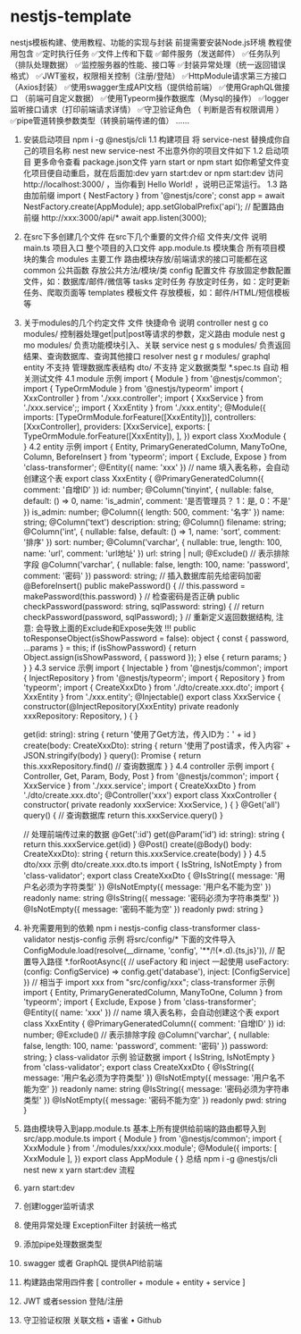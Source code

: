 # nestjs-template
nestjs模板构建、使用教程、功能的实现与封装
前提需要安装Node.js环境
教程使用包含
✅定时执行任务
✅文件上传和下载
✅邮件服务（发送邮件）
✅任务队列 （排队处理数据）
✅监控服务器的性能、接口等
✅封装异常处理（统一返回错误格式）
✅JWT鉴权，权限相关控制（注册/登陆）
✅HttpModule请求第三方接口（Axios封装）
✅使用swagger生成API文档（提供给前端）
✅使用GraphQL做接口 （前端可自定义数据）
✅使用Typeorm操作数据库（Mysql的操作）
✅logger监听接口请求（打印前端请求详情）
✅守卫验证角色 （ 判断是否有权限调用 ）
✅pipe管道转换参数类型（转换前端传递的值）
......
1. 安装启动项目
npm i -g @nestjs/cli
1.1 构建项目
将 service-nest 替换成你自己的项目名称
nest new service-nest
不出意外你的项目文件如下
1.2 启动项目
更多命令查看 package.json文件
yarn start
or
npm start
如你希望文件变化项目便自动重启，就在后面加:dev
yarn start:dev
or
npm start:dev
访问 http://localhost:3000/ ，当你看到 Hello World! ，说明已正常运行。
1.3 路由加前缀
import { NestFactory } from '@nestjs/core';
const app = await NestFactory.create(AppModule);
app.setGlobalPrefix('api'); // 配置路由前缀 http://xxx:3000/api/*
await app.listen(3000);
3. 在src下多创建几个文件
在src下几个重要的文件介绍
文件夹/文件
说明
main.ts 项目入口
整个项目的入口文件
app.module.ts 模块集合
所有项目模块的集合
modules 主要工作
路由模块存放/前端请求的接口可能都在这
common 公共函数
存放公共方法/模块/类
config 配置文件
存放固定参数配置文件，如：数据库/邮件/微信等
tasks 定时任务
存放定时任务，如：定时更新任务、爬取页面等
templates 模板文件
存放模板，如：邮件/HTML/短信模板等
4. 关于modules的几个约定文件
文件
快捷命令
说明
controller
nest g co modules/
控制器处理get|put|post等请求的参数，定义路由
module
nest g mo modules/
负责功能模块引入、关联
service
nest g s modules/
负责返回结果、查询数据库、查询其他接口
resolver
nest g r modules/
graphql
entity
不支持
管理数据库表结构
dto/
不支持
定义数据类型
*.spec.ts
自动
相关测试文件
4.1 module 示例
import { Module } from '@nestjs/common';
import { TypeOrmModule } from '@nestjs/typeorm'
import { XxxController } from './xxx.controller';
import { XxxService } from './xxx.service';;
import { XxxEntity } from './xxx.entity';
@Module({
    imports: [TypeOrmModule.forFeature([XxxEntity])],
    controllers: [XxxController],
    providers: [XxxService],
    exports: [
        TypeOrmModule.forFeature([XxxEntity]),
    ],
})
export class XxxModule { }
4.2 entity 示例
import { Entity, PrimaryGeneratedColumn, ManyToOne, Column, BeforeInsert } from 'typeorm';
import { Exclude, Expose } from 'class-transformer';
@Entity({ name: 'xxx' }) // name 填入表名称，会自动创建这个表
export class XxxEntity {
    @PrimaryGeneratedColumn({
        comment: '自增ID'
    })
    id: number;
    @Column('tinyint', {
        nullable: false,
        default: () => 0,
        name: 'is_admin',
        comment: '是否管理员？ 1：是, 0：不是'
    })
    is_admin: number;
    @Column({
        length: 500,
        comment: '名字'
    })
    name: string;
    @Column('text')
    description: string;
    @Column()
    filename: string;
    @Column('int', {
        nullable: false,
        default: () => 1,
        name: 'sort',
        comment: '排序'
    })
    sort: number;
    @Column('varchar', {
        nullable: true,
        length: 100,
        name: 'url',
        comment: 'url地址'
    })
    url: string | null;
    @Exclude() // 表示排除字段
    @Column('varchar', {
        nullable: false,
        length: 100,
        name: 'password',
        comment: '密码'
    })
    password: string;
    // 插入数据库前先给密码加密
    @BeforeInsert()
    public makePassword() {
        // this.password = makePassword(this.password)
    }
    // 检查密码是否正确
    public checkPassword(password: string, sqlPassword: string) {
        // return checkPassword(password, sqlPassword);
    }
    // 重新定义返回数据结构, 注意: 会导致上面的Exclude和Expose失效 !!!
    public toResponseObject(isShowPassword = false): object {
        const { password, ...params } = this;
        if (isShowPassword) {
            return Object.assign(isShowPassword, { password });
        } else {
            return params;
        }
    }
}
4.3 service 示例
import { Injectable } from '@nestjs/common';
import { InjectRepository } from '@nestjs/typeorm';
import { Repository } from 'typeorm';
import { CreateXxxDto } from './dto/create.xxx.dto';
import { XxxEntity } from './xxx.entity';
@Injectable()
export class XxxService {
    constructor(@InjectRepository(XxxEntity) private readonly xxxRepository: Repository<XxxEntity>, ) { }
    
    get(id: string): string {
        return '使用了Get方法，传入ID为：' + id
    }
    create(body: CreateXxxDto): string {
        return '使用了post请求，传入内容' + JSON.stringify(body)
    }
    query(): Promise<any> {
        return this.xxxRepository.find() // 查询数据库
    }
}
4.4 controller 示例
import { Controller, Get, Param, Body, Post } from '@nestjs/common';
import { XxxService } from './xxx.service';
import { CreateXxxDto } from './dto/create.xxx.dto';
@Controller('xxx')
export class XxxController {
    constructor(
        private readonly xxxService: XxxService,
    ) { }
    @Get('all')
    query() {   // 查询数据库
        return this.xxxService.query()
    }
    
    // 处理前端传过来的数据
    @Get(':id')
    get(@Param('id') id: string): string {
        return this.xxxService.get(id)
    }
    @Post()
    create(@Body() body: CreateXxxDto): string {
        return this.xxxService.create(body)
    }
}
4.5 dto/xxx 示例
dto/create.xxx.dto.ts
import { IsString, IsNotEmpty } from 'class-validator';
export class CreateXxxDto {
    @IsString({ message: '用户名必须为字符类型' })
    @IsNotEmpty({ message: '用户名不能为空' })
    readonly name: string
    @IsString({ message: '密码必须为字符串类型' })
    @IsNotEmpty({ message: '密码不能为空' })
    readonly pwd: string
}
5. 补充需要用到的依赖
npm i nestjs-config class-transformer class-validator
nestjs-config 示例
将src/config/* 下面的文件导入
ConfigModule.load(resolve(__dirname, 'config', '**/!(*.d).{ts,js}')), // 配置导入路径
*.forRootAsync({
        // useFactory 和 inject 一起使用
      useFactory: (config: ConfigService) => config.get('database'), 
      inject: [ConfigService]
})
// 相当于
import xxx from "src/config/xxx";
class-transformer 示例
import { Entity, PrimaryGeneratedColumn, ManyToOne, Column } from 'typeorm';
import { Exclude, Expose } from 'class-transformer';
@Entity({ name: 'xxx' }) // name 填入表名称，会自动创建这个表
export class XxxEntity {
    @PrimaryGeneratedColumn({
        comment: '自增ID'
    })
    id: number;
    @Exclude() // 表示排除字段
    @Column('varchar', {
        nullable: false,
        length: 100,
        name: 'password',
        comment: '密码'
    })
    password: string;
}
class-validator 示例
验证数据
import { IsString, IsNotEmpty } from 'class-validator';
export class CreateXxxDto {
    @IsString({ message: '用户名必须为字符类型' })
    @IsNotEmpty({ message: '用户名不能为空' })
    readonly name: string
    @IsString({ message: '密码必须为字符串类型' })
    @IsNotEmpty({ message: '密码不能为空' })
    readonly pwd: string
}
6. 路由模块导入到app.module.ts
基本上所有提供给前端的路由都导入到src/app.module.ts
import { Module } from '@nestjs/common';
import { XxxModule } from './modules/xxx/xxx.module';
@Module({
  imports: [
    XxxModule
  ],
})
export class AppModule { }
总结
npm i -g @nestjs/cli
nest new x
yarn start:dev
流程
1.  yarn start:dev
2. 创建logger监听请求
3. 使用异常处理 ExceptionFilter 封装统一格式
4. 添加pipe处理数据类型
5. swagger 或者 GraphQL 提供API给前端
6. 构建路由常用四件套 [ controller + module + entity + service ]
7. JWT 或者session 登陆/注册
8. 守卫验证权限
关联文档
• 语雀
• Github

